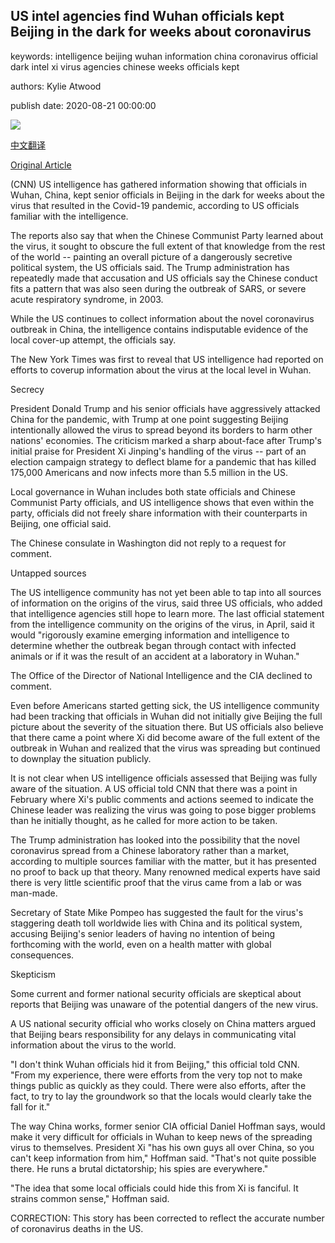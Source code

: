 ## US intel agencies find Wuhan officials kept Beijing in the dark for weeks about coronavirus

keywords: intelligence beijing wuhan information china coronavirus official dark intel xi virus agencies chinese weeks officials kept

authors: Kylie Atwood

publish date: 2020-08-21 00:00:00

![](https://cdn.cnn.com/cnnnext/dam/assets/200818130318-02-wuhan-water-park-1808-super-tease.jpg)

[中文翻译](US%20intel%20agencies%20find%20Wuhan%20officials%20kept%20Beijing%20in%20the%20dark%20for%20weeks%20about%20coronavirus_zh.md)

[Original Article](https://edition.cnn.com/2020/08/21/politics/us-intel-wuhan-covid/index.html)

(CNN) US intelligence has gathered information showing that officials in Wuhan, China, kept senior officials in Beijing in the dark for weeks about the virus that resulted in the Covid-19 pandemic, according to US officials familiar with the intelligence.

The reports also say that when the Chinese Communist Party learned about the virus, it sought to obscure the full extent of that knowledge from the rest of the world -- painting an overall picture of a dangerously secretive political system, the US officials said. The Trump administration has repeatedly made that accusation and US officials say the Chinese conduct fits a pattern that was also seen during the outbreak of SARS, or severe acute respiratory syndrome, in 2003.

While the US continues to collect information about the novel coronavirus outbreak in China, the intelligence contains indisputable evidence of the local cover-up attempt, the officials say.

The New York Times was first to reveal that US intelligence had reported on efforts to coverup information about the virus at the local level in Wuhan.

Secrecy

President Donald Trump and his senior officials have aggressively attacked China for the pandemic, with Trump at one point suggesting Beijing intentionally allowed the virus to spread beyond its borders to harm other nations' economies. The criticism marked a sharp about-face after Trump's initial praise for President Xi Jinping's handling of the virus -- part of an election campaign strategy to deflect blame for a pandemic that has killed 175,000 Americans and now infects more than 5.5 million in the US.

Local governance in Wuhan includes both state officials and Chinese Communist Party officials, and US intelligence shows that even within the party, officials did not freely share information with their counterparts in Beijing, one official said.

The Chinese consulate in Washington did not reply to a request for comment.

Untapped sources

The US intelligence community has not yet been able to tap into all sources of information on the origins of the virus, said three US officials, who added that intelligence agencies still hope to learn more. The last official statement from the intelligence community on the origins of the virus, in April, said it would "rigorously examine emerging information and intelligence to determine whether the outbreak began through contact with infected animals or if it was the result of an accident at a laboratory in Wuhan."

The Office of the Director of National Intelligence and the CIA declined to comment.

Even before Americans started getting sick, the US intelligence community had been tracking that officials in Wuhan did not initially give Beijing the full picture about the severity of the situation there. But US officials also believe that there came a point where Xi did become aware of the full extent of the outbreak in Wuhan and realized that the virus was spreading but continued to downplay the situation publicly.

It is not clear when US intelligence officials assessed that Beijing was fully aware of the situation. A US official told CNN that there was a point in February where Xi's public comments and actions seemed to indicate the Chinese leader was realizing the virus was going to pose bigger problems than he initially thought, as he called for more action to be taken.

The Trump administration has looked into the possibility that the novel coronavirus spread from a Chinese laboratory rather than a market, according to multiple sources familiar with the matter, but it has presented no proof to back up that theory. Many renowned medical experts have said there is very little scientific proof that the virus came from a lab or was man-made.

Secretary of State Mike Pompeo has suggested the fault for the virus's staggering death toll worldwide lies with China and its political system, accusing Beijing's senior leaders of having no intention of being forthcoming with the world, even on a health matter with global consequences.

Skepticism

Some current and former national security officials are skeptical about reports that Beijing was unaware of the potential dangers of the new virus.

A US national security official who works closely on China matters argued that Beijing bears responsibility for any delays in communicating vital information about the virus to the world.

"I don't think Wuhan officials hid it from Beijing," this official told CNN. "From my experience, there were efforts from the very top not to make things public as quickly as they could. There were also efforts, after the fact, to try to lay the groundwork so that the locals would clearly take the fall for it."

The way China works, former senior CIA official Daniel Hoffman says, would make it very difficult for officials in Wuhan to keep news of the spreading virus to themselves. President Xi "has his own guys all over China, so you can't keep information from him," Hoffman said. "That's not quite possible there. He runs a brutal dictatorship; his spies are everywhere."

"The idea that some local officials could hide this from Xi is fanciful. It strains common sense," Hoffman said.

CORRECTION: This story has been corrected to reflect the accurate number of coronavirus deaths in the US.